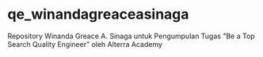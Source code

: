 # qe_winandagreaceasinaga
Repository Winanda Greace A. Sinaga untuk Pengumpulan Tugas "Be a Top Search Quality Engineer" oleh Alterra Academy

